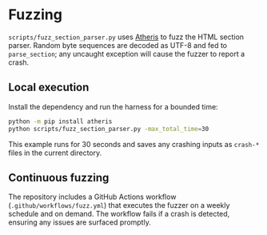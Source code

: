 # Fuzzing

`scripts/fuzz_section_parser.py` uses [Atheris](https://pypi.org/project/atheris/)
to fuzz the HTML section parser.  Random byte sequences are decoded as UTF-8 and
fed to `parse_section`; any uncaught exception will cause the fuzzer to report a
crash.

## Local execution

Install the dependency and run the harness for a bounded time:

```bash
python -m pip install atheris
python scripts/fuzz_section_parser.py -max_total_time=30
```

This example runs for 30 seconds and saves any crashing inputs as `crash-*`
files in the current directory.

## Continuous fuzzing

The repository includes a GitHub Actions workflow
(`.github/workflows/fuzz.yml`) that executes the fuzzer on a weekly schedule and
on demand.  The workflow fails if a crash is detected, ensuring any issues are
surfaced promptly.
